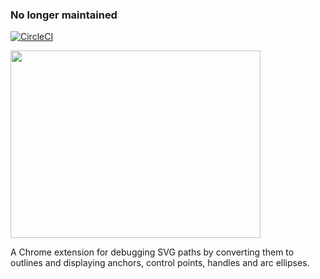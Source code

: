 ### No longer maintained

[![CircleCI](https://img.shields.io/circleci/project/github/RedSparr0w/node-csgo-parser.svg?style=flat-square)](https://github.com/winkerVSbecks/xvg)

<img src="xvg.gif" width="400" height="300" />

A Chrome extension for debugging SVG paths by converting them to outlines and displaying anchors, control points, handles and arc ellipses.

